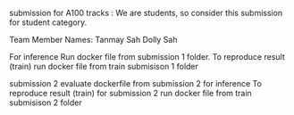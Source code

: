 submission for  A100 tracks  : We are students, so  consider this submission for student category.

Team Member Names:
Tanmay Sah
Dolly Sah

For inference Run   docker file   from submission 1  folder.
To reproduce result (train)   run   docker file  from  train submisison 1  folder

submission 2 
evaluate   dockerfile from  submission 2  for inference
To reproduce result (train) for  submission 2   run   docker file  from  train submisison 2  folder
